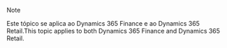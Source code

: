 > [!NOTE]
> <span data-ttu-id="17ed5-101">Este tópico se aplica ao Dynamics 365 Finance e ao Dynamics 365 Retail.</span><span class="sxs-lookup"><span data-stu-id="17ed5-101">This topic applies to both Dynamics 365 Finance and Dynamics 365 Retail.</span></span> 
